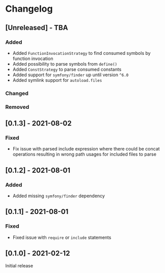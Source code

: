 # Changelog

## [Unreleased] - TBA
### Added
- Added `FunctionInvocationStrategy` to find consumed symbols by function invocation
- Added possibility to parse symbols from `define()`
- Added `ConstStrategy` to parse consumed constants
- Added support for `symfony/finder` up until version `^6.0`
- Added symlink support for `autoload.files`
### Changed
### Removed

## [0.1.3] - 2021-08-02
### Fixed
- Fix issue with parsed include expression where there could be concat operations
  resulting in wrong path usages for included files to parse

## [0.1.2] - 2021-08-01
### Added
- Added missing `symfony/finder` dependency

## [0.1.1] - 2021-08-01
### Fixed
- Fixed issue with `require` or `include` statements

## [0.1.0] - 2021-02-12
Initial release
